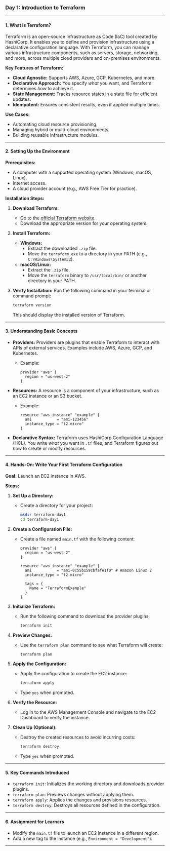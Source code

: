 ### **Day 1: Introduction to Terraform**

---

#### **1. What is Terraform?**
Terraform is an open-source Infrastructure as Code (IaC) tool created by HashiCorp. It enables you to define and provision infrastructure using a declarative configuration language. With Terraform, you can manage various infrastructure components, such as servers, storage, networking, and more, across multiple cloud providers and on-premises environments.

**Key Features of Terraform:**
- **Cloud Agnostic:** Supports AWS, Azure, GCP, Kubernetes, and more.
- **Declarative Approach:** You specify *what* you want, and Terraform determines *how* to achieve it.
- **State Management:** Tracks resource states in a state file for efficient updates.
- **Idempotent:** Ensures consistent results, even if applied multiple times.

**Use Cases:**
- Automating cloud resource provisioning.
- Managing hybrid or multi-cloud environments.
- Building reusable infrastructure modules.

---

#### **2. Setting Up the Environment**

**Prerequisites:**
- A computer with a supported operating system (Windows, macOS, Linux).
- Internet access.
- A cloud provider account (e.g., AWS Free Tier for practice).

**Installation Steps:**
1. **Download Terraform:**
   - Go to the [official Terraform website](https://www.terraform.io/downloads).
   - Download the appropriate version for your operating system.

2. **Install Terraform:**
   - **Windows:**
     - Extract the downloaded `.zip` file.
     - Move the `terraform.exe` to a directory in your PATH (e.g., `C:\Windows\System32`).
   - **macOS/Linux:**
     - Extract the `.zip` file.
     - Move the `terraform` binary to `/usr/local/bin/` or another directory in your PATH.

3. **Verify Installation:**
   Run the following command in your terminal or command prompt:
   ```bash
   terraform version
   ```
   This should display the installed version of Terraform.

---

#### **3. Understanding Basic Concepts**

- **Providers:**
  Providers are plugins that enable Terraform to interact with APIs of external services. Examples include AWS, Azure, GCP, and Kubernetes.
  - Example:
    ```hcl
    provider "aws" {
      region = "us-west-2"
    }
    ```

- **Resources:**
  A resource is a component of your infrastructure, such as an EC2 instance or an S3 bucket.
  - Example:
    ```hcl
    resource "aws_instance" "example" {
      ami           = "ami-123456"
      instance_type = "t2.micro"
    }
    ```

- **Declarative Syntax:**
  Terraform uses HashiCorp Configuration Language (HCL). You write *what* you want in `.tf` files, and Terraform figures out *how* to create or modify resources.

---

#### **4. Hands-On: Write Your First Terraform Configuration**

**Goal:** Launch an EC2 instance in AWS.

**Steps:**
1. **Set Up a Directory:**
   - Create a directory for your project:
     ```bash
     mkdir terraform-day1
     cd terraform-day1
     ```

2. **Create a Configuration File:**
   - Create a file named `main.tf` with the following content:
     ```hcl
     provider "aws" {
       region = "us-west-2"
     }

     resource "aws_instance" "example" {
       ami           = "ami-0c55b159cbfafe1f0" # Amazon Linux 2
       instance_type = "t2.micro"

       tags = {
         Name = "TerraformExample"
       }
     }
     ```

3. **Initialize Terraform:**
   - Run the following command to download the provider plugins:
     ```bash
     terraform init
     ```

4. **Preview Changes:**
   - Use the `terraform plan` command to see what Terraform will create:
     ```bash
     terraform plan
     ```

5. **Apply the Configuration:**
   - Apply the configuration to create the EC2 instance:
     ```bash
     terraform apply
     ```
   - Type `yes` when prompted.

6. **Verify the Resource:**
   - Log in to the AWS Management Console and navigate to the EC2 Dashboard to verify the instance.

7. **Clean Up (Optional):**
   - Destroy the created resources to avoid incurring costs:
     ```bash
     terraform destroy
     ```
   - Type `yes` when prompted.

---

#### **5. Key Commands Introduced**
- `terraform init`: Initializes the working directory and downloads provider plugins.
- `terraform plan`: Previews changes without applying them.
- `terraform apply`: Applies the changes and provisions resources.
- `terraform destroy`: Destroys all resources defined in the configuration.

---

#### **6. Assignment for Learners**
- Modify the `main.tf` file to launch an EC2 instance in a different region.
- Add a new tag to the instance (e.g., `Environment = "Development"`).

---
